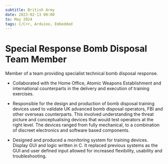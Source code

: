```yaml
---
subtitle: British Army
date: 2023-02-13 00:00
to: May 2024
tags: C/C++, Arduino, Embedded
---
```


# Special Response Bomb Disposal Team Member

Member of a team providing specialist technical bomb disposal response.

- Collaborated with the Home Office, Atomic Weapons Establishment and international counterparts in the delivery and execution of training exercises.

- Responsible for the design and production of bomb disposal training devices used to validate UK advanced bomb disposal operators, FBI and other overseas counterparts. This involved understanding the threat picture and conceptualising devices that would test operators at the right level. The devices ranged from fully mechanical, to a combination of discreet electronics and software based components.

- Designed and produced a monitoring system for training devices. Display GUI and logic written in C. It replaced previous systems as the GUI and user defined input allowed for increased flexibility, usability and troubleshooting.

